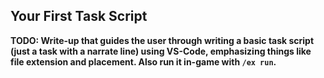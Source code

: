 Your First Task Script
----------------------

**TODO: Write-up that guides the user through writing a basic task script (just a task with a narrate line) using VS-Code, emphasizing things like file extension and placement. Also run it in-game with `/ex run`.**
